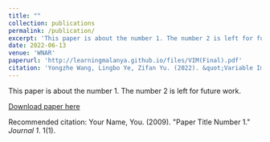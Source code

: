 ```yaml
---
title: ""
collection: publications
permalink: /publication/
excerpt: 'This paper is about the number 1. The number 2 is left for future work.'
date: 2022-06-13
venue: 'WNAR'
paperurl: 'http://learningmalanya.github.io/files/VIM(Final).pdf'
citation: 'Yongzhe Wang, Lingbo Ye, Zifan Yu. (2022). &quot;Variable Importance For Fixed Effects In Linear Mixed Models.&quot; <i>WNAR Annual Meeting 2022</i>. 1(1).'
---
```

This paper is about the number 1. The number 2 is left for future work.

[Download paper here](http://academicpages.github.io/files/VIM(Final).pdf)

Recommended citation: Your Name, You. (2009). "Paper Title Number 1." <i>Journal 1</i>. 1(1).